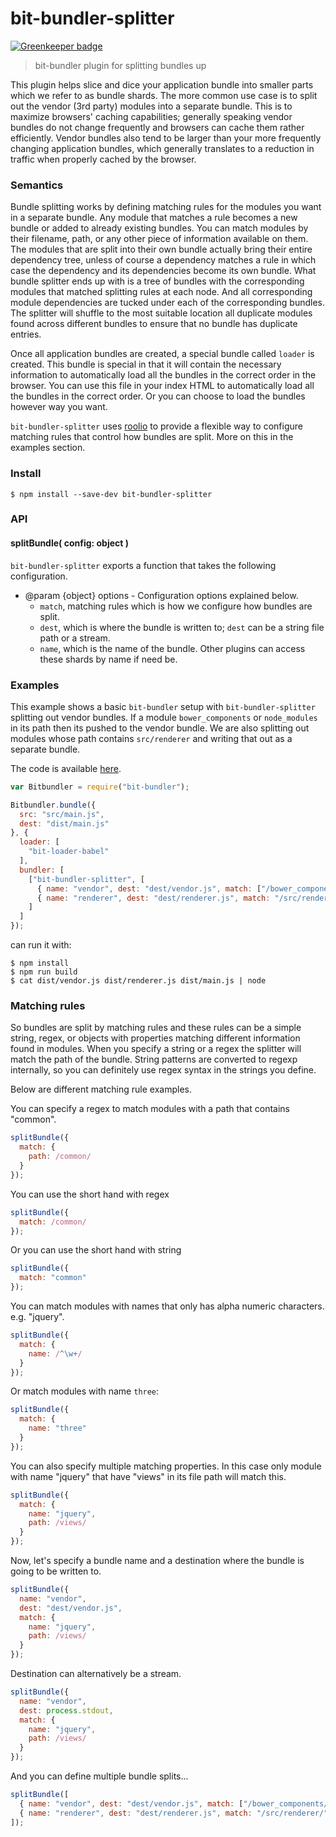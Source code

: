 # bit-bundler-splitter

[![Greenkeeper badge](https://badges.greenkeeper.io/MiguelCastillo/bit-bundler-splitter.svg)](https://greenkeeper.io/)
> bit-bundler plugin for splitting bundles up

This plugin helps slice and dice your application bundle into smaller parts which we refer to as bundle shards. The more common use case is to split out the vendor (3rd party) modules into a separate bundle. This is to maximize browsers' caching capabilities; generally speaking vendor bundles do not change frequently and browsers can cache them rather efficiently. Vendor bundles also tend to be larger than your more frequently changing application bundles, which generally translates to a reduction in traffic when properly cached by the browser.


### Semantics

Bundle splitting works by defining matching rules for the modules you want in a separate bundle. Any module that matches a rule becomes a new bundle or added to already existing bundles. You can match modules by their filename, path, or any other piece of information available on them. The modules that are split into their own bundle actually bring their entire dependency tree, unless of course a dependency matches a rule in which case the dependency and its dependencies become its own bundle. What bundle splitter ends up with is a tree of bundles with the corresponding modules that matched splitting rules at each node. And all corresponding module dependencies are tucked under each of the corresponding bundles. The splitter will shuffle to the most suitable location all duplicate modules found across different bundles to ensure that no bundle has duplicate entries.

Once all application bundles are created, a special bundle called `loader` is created. This bundle is special in that it will contain the necessary information to automatically load all the bundles in the correct order in the browser. You can use this file in your index HTML to automatically load all the bundles in the correct order. Or you can choose to load the bundles however way you want.

`bit-bundler-splitter` uses [roolio](https://github.com/MiguelCastillo/roolio) to provide a flexible way to configure matching rules that control how bundles are split. More on this in the examples section.


### Install

```
$ npm install --save-dev bit-bundler-splitter
```


### API

#### splitBundle( config: object )

`bit-bundler-splitter` exports a function that takes the following configuration.

- @param {object} options - Configuration options explained below.
  - `match`, matching rules which is how we configure how bundles are split.
  - `dest`, which is where the bundle is written to; `dest` can be a string file path or a stream.
  - `name`, which is the name of the bundle. Other plugins can access these shards by name if need be.


### Examples

This example shows a basic `bit-bundler` setup with `bit-bundler-splitter` splitting out vendor bundles. If a module `bower_components` or `node_modules` in its path then its pushed to the vendor bundle. We are also splitting out modules whose path contains `src/renderer` and writing that out as a separate bundle.

The code is available [here](https://github.com/MiguelCastillo/bit-bundler-splitter/tree/master/examples/renderer).

``` javascript
var Bitbundler = require("bit-bundler");

Bitbundler.bundle({
  src: "src/main.js",
  dest: "dist/main.js"
}, {
  loader: [
    "bit-loader-babel"
  ],
  bundler: [
    ["bit-bundler-splitter", [
      { name: "vendor", dest: "dest/vendor.js", match: ["/bower_components/", "/node_modules/"] },
      { name: "renderer", dest: "dest/renderer.js", match: "/src/renderer/" } ]
    ]
  ]
});
```

can run it with:

```
$ npm install
$ npm run build
$ cat dist/vendor.js dist/renderer.js dist/main.js | node
```


### Matching rules


So bundles are split by matching rules and these rules can be a simple string, regex, or objects with properties matching different information found in modules. When you specify a string or a regex the splitter will match the path of the bundle. String patterns are converted to regexp internally, so you can definitely use regex syntax in the strings you define.


Below are different matching rule examples.

You can specify a regex to match modules with a path that contains "common".

``` javascript
splitBundle({
  match: {
    path: /common/
  }
});
```

You can use the short hand with regex

``` javascript
splitBundle({
  match: /common/
});
```

Or you can use the short hand with string

``` javascript
splitBundle({
  match: "common"
});
```


You can match modules with names that only has alpha numeric characters. e.g. "jquery".

``` javascript
splitBundle({
  match: {
    name: /^\w+/
  }
});
```

Or match modules with name `three`:

``` javascript
splitBundle({
  match: {
    name: "three"
  }
});
```


You can also specify multiple matching properties. In this case only module with name "jquery" that have "views" in its file path will match this.

``` javascript
splitBundle({
  match: {
    name: "jquery",
    path: /views/
  }
});
```

Now, let's specify a bundle name and a destination where the bundle is going to be written to.

``` javascript
splitBundle({
  name: "vendor",
  dest: "dest/vendor.js",
  match: {
    name: "jquery",
    path: /views/
  }
});
```

Destination can alternatively be a stream.

``` javascript
splitBundle({
  name: "vendor",
  dest: process.stdout,
  match: {
    name: "jquery",
    path: /views/
  }
});
```

And you can define multiple bundle splits...

``` javascript
splitBundle([
  { name: "vendor", dest: "dest/vendor.js", match: ["/bower_components/", "/node_modules/"] },
  { name: "renderer", dest: "dest/renderer.js", match: "/src/renderer/" }
]);
```
